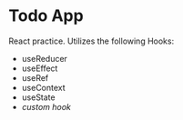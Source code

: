 # Todo App
React practice. Utilizes the following Hooks:

- useReducer
- useEffect
- useRef
- useContext
- useState
- _custom hook_
